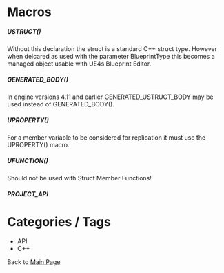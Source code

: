 # Macros

##### USTRUCT()
Without this declaration the struct is a standard C++ struct type. However when delcared as used with the parameter BlueprintType this becomes a managed object usable with UE4s Blueprint Editor.
##### GENERATED_BODY()
In engine versions 4.11 and earlier GENERATED_USTRUCT_BODY may be used instead of GENERATED_BODY().
##### UPROPERTY()
For a member variable to be considered for replication it must use the UPROPERTY() macro.
##### UFUNCTION()
Should not be used with Struct Member Functions!

##### PROJECT_API

# Categories / Tags
* API
* C++

Back to [Main Page](README.md)